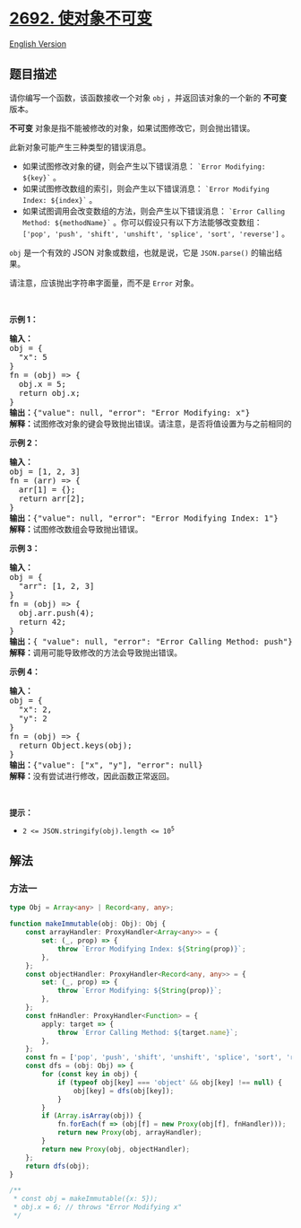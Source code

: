# [2692. 使对象不可变](https://leetcode.cn/problems/make-object-immutable)

[English Version](/solution/2600-2699/2692.Make%20Object%20Immutable/README_EN.md)

<!-- tags: -->

## 题目描述

<!-- 这里写题目描述 -->

<p>请你编写一个函数，该函数接收一个对象 <code>obj</code> ，并返回该对象的一个新的 <strong>不可变</strong> 版本。</p>

<p><strong>不可变</strong> 对象是指不能被修改的对象，如果试图修改它，则会抛出错误。</p>

<p>此新对象可能产生三种类型的错误消息。</p>

<ul>
	<li>如果试图修改对象的键，则会产生以下错误消息： <code>`Error Modifying: ${key}`</code> 。</li>
	<li>如果试图修改数组的索引，则会产生以下错误消息： <code>`Error Modifying Index: ${index}`</code> 。</li>
	<li>如果试图调用会改变数组的方法，则会产生以下错误消息： <code>`Error Calling Method: ${methodName}`</code> 。你可以假设只有以下方法能够改变数组： <code>['pop', 'push', 'shift', 'unshift', 'splice', 'sort', 'reverse']</code> 。</li>
</ul>

<p><code>obj</code> 是一个有效的 JSON 对象或数组，也就是说，它是 <code>JSON.parse()</code> 的输出结果。</p>

<p>请注意，应该抛出字符串字面量，而不是 <code>Error</code> 对象。</p>

<p>&nbsp;</p>

<p><strong class="example">示例 1：</strong></p>

<pre>
<b>输入：</b>
obj = {
&nbsp; "x": 5
}
fn = (obj) =&gt; { 
&nbsp; obj.x = 5;
&nbsp; return obj.x;
}
<b>输出：</b>{"value": null, "error": "Error Modifying:&nbsp;x"}
<b>解释：</b>试图修改对象的键会导致抛出错误。请注意，是否将值设置为与之前相同的值并不重要。
</pre>

<p><strong class="example">示例 2：</strong></p>

<pre>
<strong>输入：</strong> 
obj = [1, 2, 3]
fn = (arr) =&gt; { 
&nbsp; arr[1] = {}; 
&nbsp; return arr[2]; 
}
<b>输出：</b>{"value": null, "error": "Error Modifying&nbsp;Index: 1"}
<strong>解释：</strong>试图修改数组会导致抛出错误。
</pre>

<p><strong class="example">示例 3：</strong></p>

<pre>
<b>输入：</b>
obj = {
&nbsp; "arr": [1, 2, 3]
}
fn = (obj) =&gt; { 
&nbsp; obj.arr.push(4);
&nbsp; return 42;
}
<b>输出：</b>{ "value": null, "error": "Error Calling Method: push"}
<strong>解释：</strong>调用可能导致修改的方法会导致抛出错误。
</pre>

<p><strong class="example">示例 4：</strong></p>

<pre>
<b>输入：</b>
obj = {
&nbsp; "x": 2,
&nbsp; "y": 2
}
fn = (obj) =&gt; { 
&nbsp; return Object.keys(obj);
}
<b>输出：</b>{"value": ["x", "y"], "error": null}
<strong>解释：</strong>没有尝试进行修改，因此函数正常返回。
</pre>

<p>&nbsp;</p>

<p><strong>提示：</strong></p>

<ul>
	<li><code>2 &lt;= JSON.stringify(obj).length &lt;= 10<sup>5</sup></code></li>
</ul>

## 解法

### 方法一

<!-- tabs:start -->

```ts
type Obj = Array<any> | Record<any, any>;

function makeImmutable(obj: Obj): Obj {
    const arrayHandler: ProxyHandler<Array<any>> = {
        set: (_, prop) => {
            throw `Error Modifying Index: ${String(prop)}`;
        },
    };
    const objectHandler: ProxyHandler<Record<any, any>> = {
        set: (_, prop) => {
            throw `Error Modifying: ${String(prop)}`;
        },
    };
    const fnHandler: ProxyHandler<Function> = {
        apply: target => {
            throw `Error Calling Method: ${target.name}`;
        },
    };
    const fn = ['pop', 'push', 'shift', 'unshift', 'splice', 'sort', 'reverse'];
    const dfs = (obj: Obj) => {
        for (const key in obj) {
            if (typeof obj[key] === 'object' && obj[key] !== null) {
                obj[key] = dfs(obj[key]);
            }
        }
        if (Array.isArray(obj)) {
            fn.forEach(f => (obj[f] = new Proxy(obj[f], fnHandler)));
            return new Proxy(obj, arrayHandler);
        }
        return new Proxy(obj, objectHandler);
    };
    return dfs(obj);
}

/**
 * const obj = makeImmutable({x: 5});
 * obj.x = 6; // throws "Error Modifying x"
 */
```

<!-- tabs:end -->

<!-- end -->
